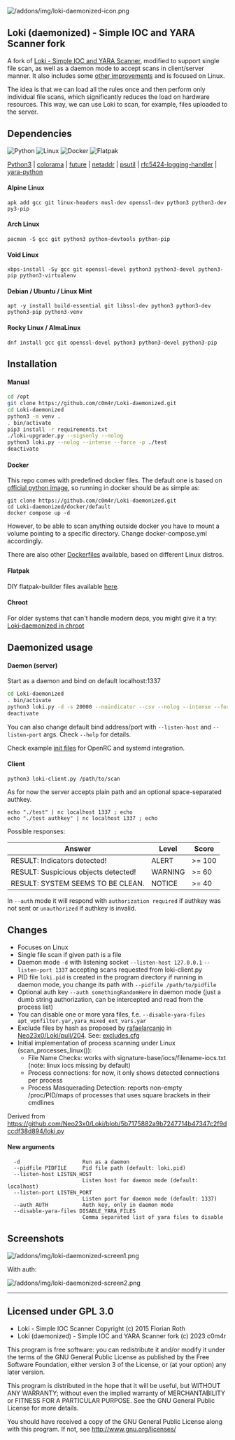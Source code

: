 ![/addons/img/loki-daemonized-icon.png](/addons/img/loki-daemonized-icon.png)

## Loki (daemonized) - Simple IOC and YARA Scanner fork

A fork of [Loki - Simple IOC and YARA Scanner](https://github.com/Neo23x0/Loki), modified to support single file scan, as well as a daemon mode to accept scans in client/server manner. It also includes some [other improvements](#Changes) and is focused on Linux.

The idea is that we can load all the rules once and then perform only individual file scans, which significantly reduces the load on hardware resources. This way, we can use Loki to scan, for example, files uploaded to the server.

## Dependencies

![Python](https://img.shields.io/badge/python-3670A0?style=for-the-badge&logo=python&logoColor=ffdd54)
![Linux](https://img.shields.io/badge/Linux-FCC624?style=for-the-badge&logo=linux&logoColor=black)
![Docker](https://img.shields.io/badge/docker-%230db7ed.svg?style=for-the-badge&logo=docker&logoColor=white)
![Flatpak](https://img.shields.io/badge/flatpak-%23488bd2.svg?style=for-the-badge&logo=flatpak&logoColor=white)

[Python3](https://www.python.org/) | [colorama](https://pypi.org/project/colorama/) | [future](https://pypi.org/project/future/) | [netaddr](https://pypi.org/project/netaddr/) | [psutil](https://pypi.org/project/psutil/) | [rfc5424-logging-handler](https://pypi.org/project/rfc5424-logging-handler/) | [yara-python](https://pypi.org/project/yara-python/)

#### Alpine Linux

```
apk add gcc git linux-headers musl-dev openssl-dev python3 python3-dev py3-pip
```

#### Arch Linux

```
pacman -S gcc git python3 python-devtools python-pip
```

#### Void Linux

```
xbps-install -Sy gcc git openssl-devel python3 python3-devel python3-pip python3-virtualenv
```

#### Debian / Ubuntu / Linux Mint

```
apt -y install build-essential git libssl-dev python3 python3-dev python3-pip python3-venv
```

#### Rocky Linux / AlmaLinux

```
dnf install gcc git openssl-devel python3 python3-devel python3-pip
```

## Installation

#### Manual

```bash
cd /opt
git clone https://github.com/c0m4r/Loki-daemonized.git
cd Loki-daemonized
python3 -m venv .
. bin/activate
pip3 install -r requirements.txt
./loki-upgrader.py --sigsonly --nolog
python3 loki.py --nolog --intense --force -p ./test
deactivate
```

#### Docker

This repo comes with predefined docker files. The default one is based on [official python image](https://hub.docker.com/_/python), so running in docker should be as simple as:

```
git clone https://github.com/c0m4r/Loki-daemonized.git
cd Loki-daemonized/docker/default
docker compose up -d
```

However, to be able to scan anything outside docker you have to mount a volume pointing to a specific directory. Change docker-compose.yml accordingly.

There are also other [Dockerfiles](/addons/docker) available, based on different Linux distros.

#### Flatpak

DIY flatpak-builder files available [here](/addons/flatpak).

#### Chroot

For older systems that can't handle modern deps, you might give it a try: [Loki‐daemonized in chroot](https://github.com/c0m4r/Loki-daemonized/wiki/Loki%E2%80%90daemonized-in-chroot)

## Daemonized usage

#### Daemon (server)

Start as a daemon and bind on default localhost:1337

```bash
cd Loki-daemonized
. bin/activate
python3 loki.py -d -s 20000 --noindicator --csv --nolog --intense --force &> loki.log &
deactivate
```

You can also change default bind address/port with `--listen-host` and `--listen-port` args. Check `--help` for details.

Check example [init files](/addons/etc) for OpenRC and systemd integration.

#### Client

```
python3 loki-client.py /path/to/scan
```

As for now the server accepts plain path and an optional space-separated authkey.

```
echo "./test" | nc localhost 1337 ; echo
echo "./test authkey" | nc localhost 1337 ; echo
```

Possible responses:

| Answer                               | Level   | Score  |
| ------------------------------------ | ------- | ------ |
| RESULT: Indicators detected!         | ALERT   | >= 100 |
| RESULT: Suspicious objects detected! | WARNING | >= 60  |
| RESULT: SYSTEM SEEMS TO BE CLEAN.    | NOTICE  | >= 40  |

In `--auth` mode it will respond with `authorization required` if authkey was not sent or `unauthorized` if authkey is invalid.

## Changes

* Focuses on Linux
* Single file scan if given path is a file
* Daemon mode `-d` with listening socket `--listen-host 127.0.0.1` `--listen-port 1337` accepting scans requested from loki-client.py
* PID file `loki.pid` is created in the program directory if running in daemon mode, you change its path with `--pidfile /path/to/pidfile`
* Optional auth key `--auth somethingRandomHere` in daemon mode (just a dumb string authorization, can be intercepted and read from the process list)
* You can disable one or more yara files, f.e. `--disable-yara-files apt_vpnfilter.yar,yara_mixed_ext_vars.yar`
* Exclude files by hash as proposed by [rafaelarcanjo](https://github.com/rafaelarcanjo) in [Neo23x0/Loki/pull/204](https://github.com/Neo23x0/Loki/pull/204). See: [excludes.cfg](/config/excludes.cfg)
* Initial implementation of process scanning under Linux (scan_processes_linux()):
  * File Name Checks: works with signature-base/iocs/filename-iocs.txt (note: linux iocs missing by default)
  * Process connections: for now, it only shows detected connections per process
  * Process Masquerading Detection: reports non-empty /proc/PID/maps of processes that uses square brackets in their cmdlines

Derived from https://github.com/Neo23x0/Loki/blob/5b7175882a9b7247714b47347c2f9dccdf38d894/loki.py

#### New arguments

```
  -d                    Run as a daemon
  --pidfile PIDFILE     Pid file path (default: loki.pid)
  --listen-host LISTEN_HOST
                        Listen host for daemon mode (default: localhost)
  --listen-port LISTEN_PORT
                        Listen port for daemon mode (default: 1337)
  --auth AUTH           Auth key, only in daemon mode
  --disable-yara-files DISABLE_YARA_FILES
                        Comma separated list of yara files to disable
```

## Screenshots

![/addons/img/loki-daemonized-screen1.png](/addons/img/loki-daemonized-screen1.png)

With auth:

![/addons/img/loki-daemonized-screen2.png](/addons/img/loki-daemonized-screen2.png)

---
## Licensed under GPL 3.0
* Loki - Simple IOC Scanner Copyright (c) 2015 Florian Roth
* Loki (daemonized) - Simple IOC and YARA Scanner fork (c) 2023 c0m4r

This program is free software: you can redistribute it and/or modify it under the terms of the GNU General Public License as published by the Free Software Foundation, either version 3 of the License, or (at your option) any later version.

This program is distributed in the hope that it will be useful, but WITHOUT ANY WARRANTY; without even the implied warranty of MERCHANTABILITY or FITNESS FOR A PARTICULAR PURPOSE. See the GNU General Public License for more details.

You should have received a copy of the GNU General Public License along with this program. If not, see http://www.gnu.org/licenses/
